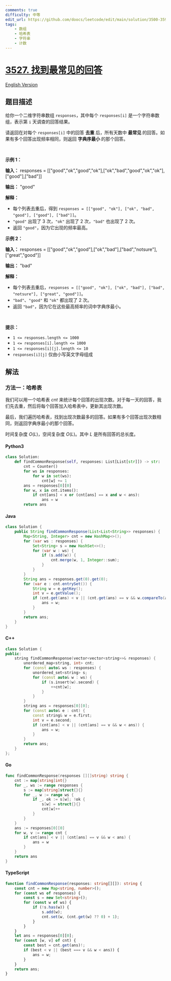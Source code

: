 ```yaml
---
comments: true
difficulty: 中等
edit_url: https://github.com/doocs/leetcode/edit/main/solution/3500-3599/3527.Find%20the%20Most%20Common%20Response/README.md
tags:
    - 数组
    - 哈希表
    - 字符串
    - 计数
---
```


<!-- problem:start -->

# [3527. 找到最常见的回答](https://leetcode.cn/problems/find-the-most-common-response)

[English Version](/solution/3500-3599/3527.Find%20the%20Most%20Common%20Response/README_EN.md)

## 题目描述

<!-- description:start -->

<p>给你一个二维字符串数组 <code>responses</code>，其中每个 <code>responses[i]</code> 是一个字符串数组，表示第 <code>i</code>&nbsp;天调查的回答结果。</p>

<p>请返回在对每个 <code>responses[i]</code> 中的回答&nbsp;<strong>去重</strong> 后，所有天数中&nbsp;<strong>最常见&nbsp;</strong>的回答。如果有多个回答出现频率相同，则返回&nbsp;<strong><span data-keyword="lexicographically-smaller-string">字典序最小</span>&nbsp;</strong>的那个回答。</p>

<p>&nbsp;</p>

<p><strong class="example">示例 1：</strong></p>

<div class="example-block">
<p><strong>输入：</strong> <span class="example-io">responses = [["good","ok","good","ok"],["ok","bad","good","ok","ok"],["good"],["bad"]]</span></p>

<p><strong>输出：</strong> <span class="example-io">"good"</span></p>

<p><strong>解释：</strong></p>

<ul>
	<li>每个列表去重后，得到&nbsp;<code>responses = [["good", "ok"], ["ok", "bad", "good"], ["good"], ["bad"]]</code>。</li>
	<li><code>"good"</code> 出现了 3 次，<code>"ok"</code> 出现了 2 次，<code>"bad"</code> 也出现了 2 次。</li>
	<li>返回 <code>"good"</code>，因为它出现的频率最高。</li>
</ul>
</div>

<p><strong class="example">示例 2：</strong></p>

<div class="example-block">
<p><strong>输入：</strong> <span class="example-io">responses = [["good","ok","good"],["ok","bad"],["bad","notsure"],["great","good"]]</span></p>

<p><strong>输出：</strong> <span class="example-io">"bad"</span></p>

<p><strong>解释：</strong></p>

<ul>
	<li>每个列表去重后，<code>responses = [["good", "ok"], ["ok", "bad"], ["bad", "notsure"], ["great", "good"]]</code>。</li>
	<li><code>"bad"</code>、<code>"good"</code> 和 <code>"ok"</code> 都出现了 2 次。</li>
	<li>返回 <code>"bad"</code>，因为它在这些最高频率的词中字典序最小。</li>
</ul>
</div>

<p>&nbsp;</p>

<p><strong>提示：</strong></p>

<ul>
	<li><code>1 &lt;= responses.length &lt;= 1000</code></li>
	<li><code>1 &lt;= responses[i].length &lt;= 1000</code></li>
	<li><code>1 &lt;= responses[i][j].length &lt;= 10</code></li>
	<li><code>responses[i][j]</code> 仅由小写英文字母组成</li>
</ul>

<!-- description:end -->

## 解法

<!-- solution:start -->

### 方法一：哈希表

我们可以用一个哈希表 $\textit{cnt}$ 来统计每个回答的出现次数。对于每一天的回答，我们先去重，然后将每个回答加入哈希表中，更新其出现次数。

最后，我们遍历哈希表，找到出现次数最多的回答。如果有多个回答出现次数相同，则返回字典序最小的那个回答。

时间复杂度 $O(L)$，空间复杂度 $O(L)$。其中 $L$ 是所有回答的总长度。

<!-- tabs:start -->

#### Python3

```python
class Solution:
    def findCommonResponse(self, responses: List[List[str]]) -> str:
        cnt = Counter()
        for ws in responses:
            for w in set(ws):
                cnt[w] += 1
        ans = responses[0][0]
        for w, x in cnt.items():
            if cnt[ans] < x or (cnt[ans] == x and w < ans):
                ans = w
        return ans
```

#### Java

```java
class Solution {
    public String findCommonResponse(List<List<String>> responses) {
        Map<String, Integer> cnt = new HashMap<>();
        for (var ws : responses) {
            Set<String> s = new HashSet<>();
            for (var w : ws) {
                if (s.add(w)) {
                    cnt.merge(w, 1, Integer::sum);
                }
            }
        }
        String ans = responses.get(0).get(0);
        for (var e : cnt.entrySet()) {
            String w = e.getKey();
            int v = e.getValue();
            if (cnt.get(ans) < v || (cnt.get(ans) == v && w.compareTo(ans) < 0)) {
                ans = w;
            }
        }
        return ans;
    }
}
```

#### C++

```cpp
class Solution {
public:
    string findCommonResponse(vector<vector<string>>& responses) {
        unordered_map<string, int> cnt;
        for (const auto& ws : responses) {
            unordered_set<string> s;
            for (const auto& w : ws) {
                if (s.insert(w).second) {
                    ++cnt[w];
                }
            }
        }
        string ans = responses[0][0];
        for (const auto& e : cnt) {
            const string& w = e.first;
            int v = e.second;
            if (cnt[ans] < v || (cnt[ans] == v && w < ans)) {
                ans = w;
            }
        }
        return ans;
    }
};
```

#### Go

```go
func findCommonResponse(responses [][]string) string {
	cnt := map[string]int{}
	for _, ws := range responses {
		s := map[string]struct{}{}
		for _, w := range ws {
			if _, ok := s[w]; !ok {
				s[w] = struct{}{}
				cnt[w]++
			}
		}
	}
	ans := responses[0][0]
	for w, v := range cnt {
		if cnt[ans] < v || (cnt[ans] == v && w < ans) {
			ans = w
		}
	}
	return ans
}
```

#### TypeScript

```ts
function findCommonResponse(responses: string[][]): string {
    const cnt = new Map<string, number>();
    for (const ws of responses) {
        const s = new Set<string>();
        for (const w of ws) {
            if (!s.has(w)) {
                s.add(w);
                cnt.set(w, (cnt.get(w) ?? 0) + 1);
            }
        }
    }
    let ans = responses[0][0];
    for (const [w, v] of cnt) {
        const best = cnt.get(ans)!;
        if (best < v || (best === v && w < ans)) {
            ans = w;
        }
    }
    return ans;
}
```

<!-- tabs:end -->

<!-- solution:end -->

<!-- problem:end -->
